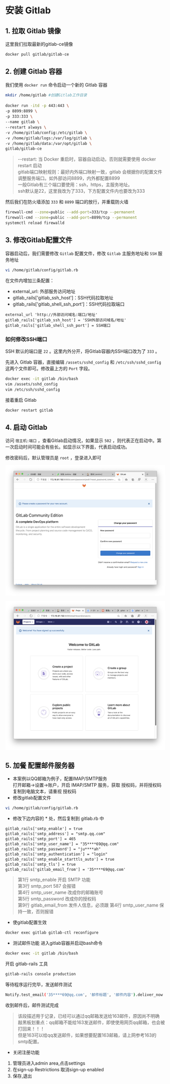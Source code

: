# 安装 Gitlab

## 1. 拉取 Gitlab 镜像
这里我们拉取最新的gitlab-ce镜像
```bash
docker pull gitlab/gitlab-ce
```

## 2. 创建 Gitlab 容器
我们使用 `docker run` 命令启动一个新的 Gitlab 容器
```bash
mkdir /home/gitlab #创建Gitlab工作目录

docker run -itd -p 443:443 \
-p 8899:8899 \
-p 333:333 \
--name gitlab \
--restart always \
-v /home/gitlab/config:/etc/gitlab \
-v /home/gitlab/logs:/var/log/gitlab \
-v /home/gitlab/data:/var/opt/gitlab \
gitlab/gitlab-ce
```
>--restart: 当 Docker 重启时，容器自动启动，否则就需要使用 docker restart 启动<br>
gitlab端口映射规则：最好内外端口映射一致，gitlab 会根据你的配置文件调整服务端口。如外部访问8899，内外都配置8899<br>
一般Gitlab有三个端口要使用：ssh，https，主服务地址。<br>
ssh默认是22，这里我改为了333，下方配置文件内也要改为333

然后我们在防火墙添加 `333` 和 `8899` 端口的放行，并重载防火墙
```bash
firewall-cmd --zone=public --add-port=333/tcp --permanent
firewall-cmd --zone=public --add-port=8899/tcp --permanent
systemctl reload firewalld
```

## 3. 修改Gitlab配置文件
容器启动后，我们需要修改 `Gitlab` 配置文件，修改 `Gitlab` 主服务地址和 `SSH` 服务地址
```bash
vi /home/gitlab/config/gitlab.rb
```
在文件内增加三条配置：
* external_url: 外部服务访问地址
* gitlab_rails['gitlab_ssh_host']：SSH代码拉取地址
* gitlab_rails['gitlab_shell_ssh_port']：SSH代码拉取端口
```
external_url 'http://外部访问域名:端口/地址'
gitlab_rails['gitlab_ssh_host'] = 'SSH外部访问域名/地址'
gitlab_rails['gitlab_shell_ssh_port'] = SSH端口
```

### 如何修改SSH端口
SSH 默认的端口是 `22` 。这里内外分开，将Gitlab容器内SSH端口改为了 `333` 。

先进入 Gitlab 容器，直接编辑 `/assets/sshd_config` 和 `/etc/ssh/sshd_config` 这两个文件即可。修改最上方的 `Port` 字段。

```bash
docker exec -it gitlab /bin/bash
vim /assets/sshd_config
vim /etc/ssh/sshd_config
```
接着重启 Gitlab
```bash
docker restart gitlab
```

## 4. 启动 Gitlab
访问 `宿主机:端口` ，查看Gitlab启动情况，如果显示 `502` ，则代表正在启动中。第一次启动时间可能会有些长。如显示以下界面，代表启动成功。

修改密码后，默认管理员是  `root` ，登录进入即可

![image](./images/gitlab/gitlab-init-passwd.png)

![image](./images/gitlab/welcome-gitlab.png)

## 5. 加餐 配置邮件服务器
* 本案例以QQ邮箱为例子，配置IMAP/SMTP服务<br>
打开邮箱->设置->账户，开启 IMAP/SMTP 服务，获取 授权码，并将授权码复制到电脑文本，请重视 授权码
* 修改gitlab配置文件
```bash
vi /home/gitlab/config/gitlab.rb
```
* 修改下边内容的 * 处，然后复制到 gitlab.rb 中
```
gitlab_rails['smtp_enable'] = true
gitlab_rails['smtp_address'] = "smtp.qq.com"
gitlab_rails['smtp_port'] = 465
gitlab_rails['smtp_user_name'] = "35****69@qq.com"
gitlab_rails['smtp_password'] = "ju****ah"
gitlab_rails['smtp_authentication'] = "login"
gitlab_rails['smtp_enable_starttls_auto'] = true
gitlab_rails['smtp_tls'] = true
gitlab_rails['gitlab_email_from'] = '35****69@qq.com'
```
>第1行 smtp_enable 开启 SMTP 功能<br>
第3行 smtp_port 587 会报错<br>
第4行 smtp_user_name 改成你的邮箱账号<br>
第5行 smtp_password 改成你的授权码<br>
第9行 gitlab_email_from 发件人信息，必须跟 第4行 smtp_user_name 保持一致，否则报错
* 使gitlab配置生效
```bash
docker exec gitlab gitlab-ctl reconfigure
```
* 测试邮件功能
进入gitlab容器并启动bash命令
```bash
docker exec -it gitlab /bin/bash
```
开启 gitlab-rails 工具
```bash
gitlab-rails console production
```
等待程序运行完毕，发送邮件测试
```bash
Notify.test_email('35****69@qq.com', '邮件标题', '邮件内容').deliver_now
```
收到邮件后，邮件测试完成
>该段描述用于记录，已经可以通过qq邮箱发送给163邮件，原因尚不明确<br>
敲黑板划重点：qq邮箱不能给163发送邮件，即使使用网页qq邮箱，也会被打回来！！！<br>
但是163可以给qq发送邮件，如果想要配置163邮箱，请上网参考163的smtp配置。
* 关闭注册功能
1. 管理员进入admin area,点击settings
2. 在sign-up Restrictions 取消sign-up enabled
3. 保存,退出
